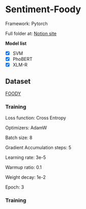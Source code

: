 # Sentiment-Foody

Framework: Pytorch

Full folder at: [Notion site](https://drive.google.com/drive/folders/1iW6nos7wXvQXtYfZ3s9di6GpEWtBj8ez?usp=share_link)

**Model list**

- [x] SVM
- [x] PhoBERT
- [x] XLM-R

## Dataset

[FOODY](https://www.kaggle.com/competitions/int3405-sentiment-analysis-problem/data)


### Training

Loss function: Cross Entropy

Optimizers: AdamW

Batch size: 8

Gradient Accumulation steps: 5

Learning rate: 3e-5

Warmup ratio: 0.1

Weight decay: 1e-2

Epoch: 3

### Training


